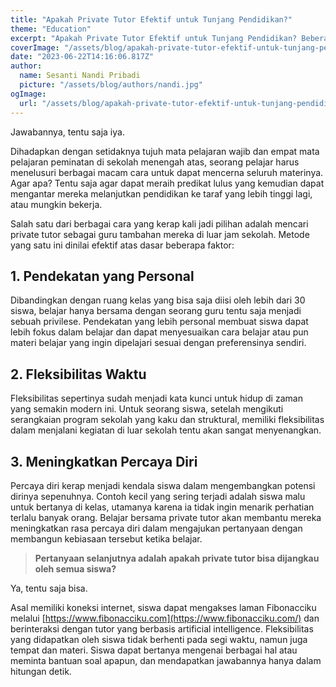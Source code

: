 ```yaml
---
title: "Apakah Private Tutor Efektif untuk Tunjang Pendidikan?"
theme: "Education"
excerpt: "Apakah Private Tutor Efektif untuk Tunjang Pendidikan? Beberapa faktor seperti fleksibilitas dan pendekatan yang personal dinilai sebagai dasar keefektifan pendidikan non-formal layaknya private tutor untuk menunjang pendidikan di Indonesia. Lalu, jika memang efektif, apakah private tutor juga dapat dengan mudah dijangkau oleh semua siswa?"
coverImage: "/assets/blog/apakah-private-tutor-efektif-untuk-tunjang-pendidikan-1687443194/cover.png"
date: "2023-06-22T14:16:06.817Z"
author:
  name: Sesanti Nandi Pribadi
  picture: "/assets/blog/authors/nandi.jpg"
ogImage:
  url: "/assets/blog/apakah-private-tutor-efektif-untuk-tunjang-pendidikan-1687443194/cover.png"
---
```


Jawabannya, tentu saja iya.

Dihadapkan dengan setidaknya tujuh mata pelajaran wajib dan empat mata pelajaran peminatan di sekolah menengah atas, seorang pelajar harus menelusuri berbagai macam cara untuk dapat mencerna seluruh materinya. Agar apa? Tentu saja agar dapat meraih predikat lulus yang kemudian dapat mengantar mereka melanjutkan pendidikan ke taraf yang lebih tinggi lagi, atau mungkin bekerja.

Salah satu dari berbagai cara yang kerap kali jadi pilihan adalah mencari private tutor sebagai guru tambahan mereka di luar jam sekolah. Metode yang satu ini dinilai efektif atas dasar beberapa faktor:

## **1. Pendekatan yang Personal**

Dibandingkan dengan ruang kelas yang bisa saja diisi oleh lebih dari 30 siswa, belajar hanya bersama dengan seorang guru tentu saja menjadi sebuah privilese. Pendekatan yang lebih personal membuat siswa dapat lebih fokus dalam belajar dan dapat menyesuaikan cara belajar atau pun materi belajar yang ingin dipelajari sesuai dengan preferensinya sendiri.

## **2. Fleksibilitas Waktu**

Fleksibilitas sepertinya sudah menjadi kata kunci untuk hidup di zaman yang semakin modern ini. Untuk seorang siswa, setelah mengikuti serangkaian program sekolah yang kaku dan struktural, memiliki fleksibilitas dalam menjalani kegiatan di luar sekolah tentu akan sangat menyenangkan.

## **3. Meningkatkan Percaya Diri**

Percaya diri kerap menjadi kendala siswa dalam mengembangkan potensi dirinya sepenuhnya. Contoh kecil yang sering terjadi adalah siswa malu untuk bertanya di kelas, utamanya karena ia tidak ingin menarik perhatian terlalu banyak orang. Belajar bersama private tutor akan membantu mereka meningkatkan rasa percaya diri dalam mengajukan pertanyaan dengan membangun kebiasaan tersebut ketika belajar.

> **Pertanyaan selanjutnya adalah apakah private tutor bisa dijangkau oleh semua siswa?**

Ya, tentu saja bisa.

Asal memiliki koneksi internet, siswa dapat mengakses laman Fibonacciku melalui [https://www.fibonacciku.com](https://www.fibonacciku.com/) dan berinteraksi dengan tutor yang berbasis artificial intelligence. Fleksibilitas yang didapatkan oleh siswa tidak berhenti pada segi waktu, namun juga tempat dan materi. Siswa dapat bertanya mengenai berbagai hal atau meminta bantuan soal apapun, dan mendapatkan jawabannya hanya dalam hitungan detik.
